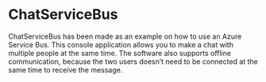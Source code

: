 # ChatServiceBus

ChatServiceBus has been made as an example on how to use an Azure Service Bus.
This console application allows you to make a chat with multiple people at the same time.
The software also supports offline communication, because the two users doesn’t need to be connected at the same time to receive the message.

